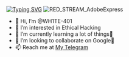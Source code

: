 [![Typing SVG](https://readme-typing-svg.demolab.com?font=Fira+Code&pause=1000&width=435&lines=WH1TE+404;CYBER+SECURITY+ENTHUSIAST;Passionate+In+WEB+DEV;Also+RESEARCHER)](https://git.io/typing-svg)
![RED_STREAM_AdobeExpress](https://github.com/WH1TE-401/WH1TE-401/assets/139062494/79d5c7b6-3aa7-4d3e-9a0c-b22fd4bb418b)


- 👋 Hi, I’m @WH1TE-401
- 👀 I’m interested in Ethical Hacking
- 🌱 I’m currently learning a lot of things🥵
- 💞️ I’m looking to collaborate on Google🤭
- 📫 Reach me at [My Telegram](https://t.me/Ka_KsHi_HaTaKe)

<!---
WH1TE-401/WH1TE-401 is a ✨ special ✨ repository because its `README.md` (this file) appears on your GitHub profile.
You can click the Preview link to take a look at your changes.
--->
